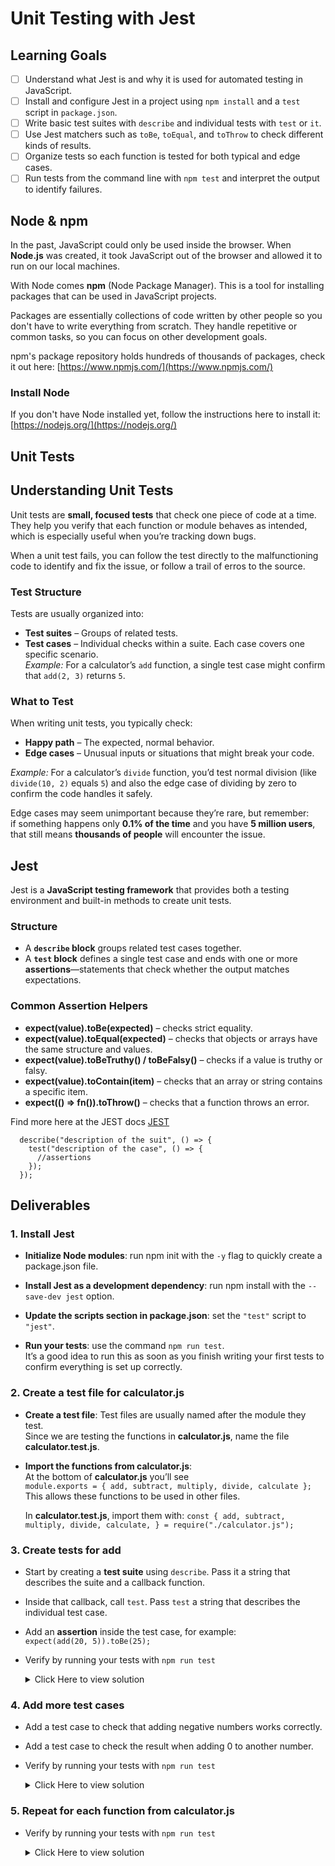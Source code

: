 # Unit Testing with Jest

## **Learning Goals**

- [ ] Understand what Jest is and why it is used for automated testing in JavaScript.
- [ ] Install and configure Jest in a project using `npm install` and a `test` script in `package.json`.
- [ ] Write basic test suites with `describe` and individual tests with `test` or `it`.
- [ ] Use Jest matchers such as `toBe`, `toEqual`, and `toThrow` to check different kinds of results.
- [ ] Organize tests so each function is tested for both typical and edge cases.
- [ ] Run tests from the command line with `npm test` and interpret the output to identify failures.

## Node & npm

In the past, JavaScript could only be used inside the browser. When **Node.js** was created, it took JavaScript out of the browser and allowed it to run on our local machines.

With Node comes **npm** (Node Package Manager). This is a tool for installing packages that can be used in JavaScript projects.

Packages are essentially collections of code written by other people so you don't have to write everything from scratch. They handle repetitive or common tasks, so you can focus on other development goals.

npm's package repository holds hundreds of thousands of packages, check it out here: [https://www.npmjs.com/](https://www.npmjs.com/)

### Install Node

If you don't have Node installed yet, follow the instructions here to install it: [https://nodejs.org/](https://nodejs.org/)

## Unit Tests

## Understanding Unit Tests

Unit tests are **small, focused tests** that check one piece of code at a time.  
They help you verify that each function or module behaves as intended, which is especially useful when you’re tracking down bugs.

When a unit test fails, you can follow the test directly to the malfunctioning code to identify and fix the issue, or follow a trail of erros to the source.

### Test Structure

Tests are usually organized into:

- **Test suites** – Groups of related tests.
- **Test cases** – Individual checks within a suite. Each case covers one specific scenario.  
  _Example:_ For a calculator’s `add` function, a single test case might confirm that `add(2, 3)` returns `5`.

### What to Test

When writing unit tests, you typically check:

- **Happy path** – The expected, normal behavior.
- **Edge cases** – Unusual inputs or situations that might break your code.

_Example:_ For a calculator’s `divide` function, you’d test normal division (like `divide(10, 2)` equals `5`) and also the edge case of dividing by zero to confirm the code handles it safely.

Edge cases may seem unimportant because they’re rare, but remember:  
if something happens only **0.1% of the time** and you have **5 million users**, that still means **thousands of people** will encounter the issue.

## Jest

Jest is a **JavaScript testing framework** that provides both a testing environment and built-in methods to create unit tests.

### Structure

- A **`describe` block** groups related test cases together.
- A **`test` block** defines a single test case and ends with one or more **assertions**—statements that check whether the output matches expectations.

### Common Assertion Helpers

- **expect(value).toBe(expected)** – checks strict equality.
- **expect(value).toEqual(expected)** – checks that objects or arrays have the same structure and values.
- **expect(value).toBeTruthy() / toBeFalsy()** – checks if a value is truthy or falsy.
- **expect(value).toContain(item)** – checks that an array or string contains a specific item.
- **expect(() => fn()).toThrow()** – checks that a function throws an error.

Find more here at the JEST docs
[JEST](https://jestjs.io/docs/getting-started)

```
  describe("description of the suit", () => {
    test("description of the case", () => {
      //assertions
    });
  });
```

## Deliverables

### 1. Install Jest

- **Initialize Node modules**: run npm init with the `-y` flag to quickly create a package.json file.

- **Install Jest as a development dependency**: run npm install with the `--save-dev jest` option.

- **Update the scripts section in package.json**: set the `"test"` script to `"jest"`.

- **Run your tests**: use the command `npm run test`.  
  It’s a good idea to run this as soon as you finish writing your first tests to confirm everything is set up correctly.

### 2. Create a test file for calculator.js

- **Create a test file**: Test files are usually named after the module they test.  
  Since we are testing the functions in **calculator.js**, name the file **calculator.test.js**.

- **Import the functions from calculator.js**:  
   At the bottom of **calculator.js** you’ll see  
   `module.exports = { add, subtract, multiply, divide, calculate };`  
   This allows these functions to be used in other files.

  In **calculator.test.js**, import them with: `const {
  add,
  subtract,
  multiply,
  divide,
  calculate,
} = require("./calculator.js");`

### 3. Create tests for add

- Start by creating a **test suite** using `describe`. Pass it a string that describes the suite and a callback function.

- Inside that callback, call `test`. Pass `test` a string that describes the individual test case.

- Add an **assertion** inside the test case, for example:  
   `expect(add(20, 5)).toBe(25);`
- Verify by running your tests with `npm run test`
  <details>
    <summary>Click Here to view solution</summary>

      ```
          describe("add", () => {
            test("adds two positive numbers", () => {
              expect(add(20, 5)).toBe(25);
            });
          });

      ```

  </details>

### 4. Add more test cases

- Add a test case to check that adding negative numbers works correctly.

- Add a test case to check the result when adding 0 to another number.
- Verify by running your tests with `npm run test`
  <details>
    <summary>Click Here to view solution</summary>

  ```
        describe("add", () => {
          test("adds two positive numbers", () => {
            expect(add(20, 5)).toBe(25);
          });

          test("adds a negative and a positive number", () => {
            expect(add(-4, 7)).toBe(3);
            });

          test("adds zero to a positive number", () => {
            expect(add(0, 12)).toBe(12);
          });

  ```

  </details>

### 5. Repeat for each function from calculator.js

- Verify by running your tests with `npm run test`

  <details>
  <summary>Click Here to view solution</summary>

  ```
      // subtract
      describe("subtract", () => {
        test("subtracts a smaller number from a larger one", () => {
          expect(subtract(15, 6)).toBe(9);
        });

        test("subtracts a negative number from a positive", () => {
          expect(subtract(10, -5)).toBe(15);
        });
      });

      // multiply
      describe("multiply", () => {
        test("multiplies two positive numbers", () => {
          expect(multiply(4, 6)).toBe(24);
        });

        test("multiplies a negative and a positive number", () => {
          expect(multiply(-3, 5)).toBe(-15);
        });
      });

      // divide
      describe("divide", () => {
        test("divides a larger number by a smaller one", () => {
          expect(divide(20, 4)).toBe(5);
        });

        test("returns an error when dividing by zero", () => {
          expect(divide(12, 0)).toBe("Cannot divide by zero");
        });

        test("divides a negative number by a positive number", () => {
          expect(divide(-12, 4)).toBe(-3);
        });
      });

      // calculate
      describe("calculate", () => {
        test("handles addition operator", () => {
          expect(calculate(14, "+", 6)).toBe(20);
        });

        test("handles subtraction operator", () => {
          expect(calculate(20, "-", 8)).toBe(12);
        });

        test("handles multiplication operator", () => {
          expect(calculate(5, "*", 5)).toBe(25);
        });

        test("handles division operator", () => {
          expect(calculate(18, "/", 3)).toBe(6);
        });

        test("handles divide by zero in calculate", () => {
          expect(calculate(9, "/", 0)).toBe("Cannot divide by zero");
        });

        test("returns unknown operator message", () => {
          expect(calculate(2, "%", 3)).toBe("Unknown operator");
        });
      });

  ```

  </details>
